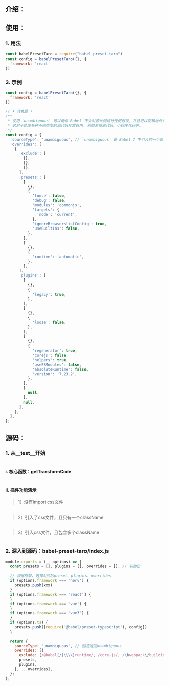 ## 介绍：

## 使用：

### 1. 用法

```javascript
const babelPresetTaro = require("babel-preset-taro")
const config = babelPresetTaro({}, {
  framework: 'react'
})
```

### 3. 示例

```javascript
const config = babelPresetTaro({}, {
  framework: 'react'
})

// ⬇️ 转换后 ⬇️
/**
 * 使用 'unambiguous' 可以确保 Babel 不会对源代码进行任何假设，并且可以正确地处理不同类型的源代码。
 * 这对于处理多种不同类型的源代码非常有用，例如浏览器代码、小程序代码等。
 */
const config = {
  'sourceType': 'unambiguous', // `unambiguous` 是 Babel 7 中引入的一个新的源代码类型选项
  'overrides': [
    {
      'exclude': [
        {},
        {},
        {},
      ],
      'presets': [
        [
          {},
          {
            'loose': false,
            'debug': false,
            'modules': 'commonjs',
            'targets': {
              'node': 'current',
            },
            'ignoreBrowserslistConfig': true,
            'useBuiltIns': false,
          },
        ],
        [
          {},
          {
            'runtime': 'automatic',
          },
        ],
      ],
      'plugins': [
        [
          {},
          {
            'legacy': true,
          },
        ],
        [
          {},
          {
            'loose': false,
          },
        ],
        [
          {},
          {
            'regenerator': true,
            'corejs': false,
            'helpers': true,
            'useESModules': false,
            'absoluteRuntime': false,
            'version': '7.23.2',
          },
        ],
        [
          null,
        ],
        null,
      ],
    },
  ],
};
```

## 源码：

### 1. 从__test__开始

```javascript
```

#### i. 核心函数：getTransformCode

```javascript
```

#### ii. 插件功能演示

> 1）没有import css文件

```javascript
```

> 2）引入了css文件，且只有一个className

```javascript
```

> 3）引入css文件，且包含多个className

```javascript
```

### 2. 深入到源码：babel-preset-taro/index.js

```javascript
module.exports = (_, options) => {
  const presets = [], plugins = [], overrides = []; // 初始化

  // 根据框架，选择对应的preset、plugins、overrides
  if (options.framework === 'nerv') {
    presets.push(xxx)
  }
  if (options.framework === 'react') {
  }
  if (options.framework === 'vue') {
  }
  if (options.framework === 'vue3') {
  }
  if (options.ts) {
    presets.push([require('@babel/preset-typescript'), config])
  }

  return {
    sourceType: 'unambiguous', // 固定返回unambiguous
    overrides: [{
      exclude: [/@babel[/|\\\\]runtime/, /core-js/, /\bwebpack\/buildin\b/],
      presets,
      plugins,
    }, ...overrides],
  };
};
```

